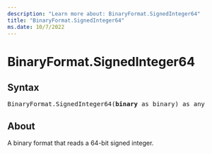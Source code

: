 ```yaml
---
description: "Learn more about: BinaryFormat.SignedInteger64"
title: "BinaryFormat.SignedInteger64"
ms.date: 10/7/2022
---
```

# BinaryFormat.SignedInteger64

## Syntax

<pre>
BinaryFormat.SignedInteger64(<b>binary</b> as binary) as any
</pre>

## About

A binary format that reads a 64-bit signed integer.
